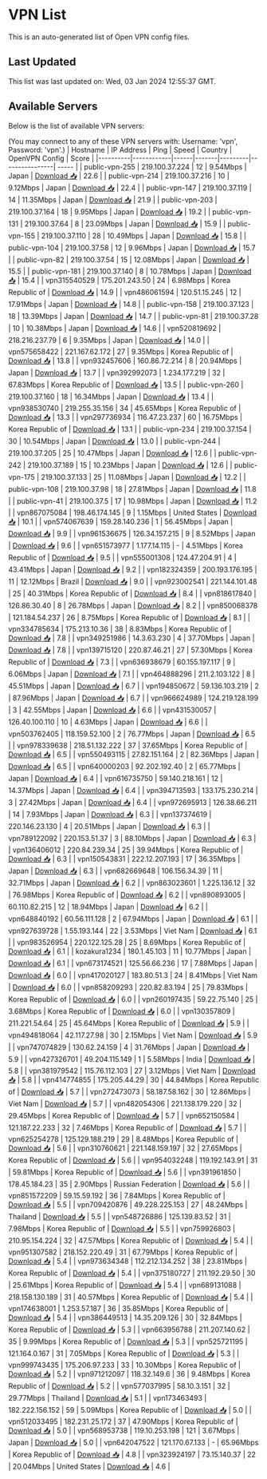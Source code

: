 # VPN List

This is an auto-generated list of Open VPN config files.

## Last Updated

This list was last updated on: Wed, 03 Jan 2024 12:55:37 GMT.

## Available Servers

Below is the list of available VPN servers:

(You may connect to any of these VPN servers with: Username: 'vpn', Password: 'vpn'.)
| Hostname | IP Address | Ping | Speed | Country | OpenVPN Config | Score |
|----------|------------|------|-------|---------|----------------| ----- |
| public-vpn-255 | 219.100.37.224 | 12 | 9.54Mbps | Japan | [Download 📥](./configs/server_0_JP.ovpn) | 22.6 |
| public-vpn-214 | 219.100.37.216 | 10 | 9.12Mbps | Japan | [Download 📥](./configs/server_1_JP.ovpn) | 22.4 |
| public-vpn-147 | 219.100.37.119 | 14 | 11.35Mbps | Japan | [Download 📥](./configs/server_2_JP.ovpn) | 21.9 |
| public-vpn-203 | 219.100.37.164 | 18 | 9.95Mbps | Japan | [Download 📥](./configs/server_3_JP.ovpn) | 19.2 |
| public-vpn-131 | 219.100.37.64 | 8 | 23.09Mbps | Japan | [Download 📥](./configs/server_4_JP.ovpn) | 15.9 |
| public-vpn-155 | 219.100.37.110 | 28 | 10.49Mbps | Japan | [Download 📥](./configs/server_5_JP.ovpn) | 15.8 |
| public-vpn-104 | 219.100.37.58 | 12 | 9.96Mbps | Japan | [Download 📥](./configs/server_6_JP.ovpn) | 15.7 |
| public-vpn-82 | 219.100.37.54 | 15 | 12.08Mbps | Japan | [Download 📥](./configs/server_7_JP.ovpn) | 15.5 |
| public-vpn-181 | 219.100.37.140 | 8 | 10.78Mbps | Japan | [Download 📥](./configs/server_8_JP.ovpn) | 15.4 |
| vpn315540529 | 175.201.243.50 | 24 | 6.98Mbps | Korea Republic of | [Download 📥](./configs/server_9_KR.ovpn) | 14.9 |
| vpn486061594 | 120.51.15.245 | 12 | 17.91Mbps | Japan | [Download 📥](./configs/server_10_JP.ovpn) | 14.8 |
| public-vpn-158 | 219.100.37.123 | 18 | 13.39Mbps | Japan | [Download 📥](./configs/server_11_JP.ovpn) | 14.7 |
| public-vpn-81 | 219.100.37.28 | 10 | 10.38Mbps | Japan | [Download 📥](./configs/server_12_JP.ovpn) | 14.6 |
| vpn520819692 | 218.216.237.79 | 6 | 9.35Mbps | Japan | [Download 📥](./configs/server_13_JP.ovpn) | 14.0 |
| vpn575658422 | 221.167.62.172 | 27 | 9.35Mbps | Korea Republic of | [Download 📥](./configs/server_14_KR.ovpn) | 13.8 |
| vpn932457606 | 160.86.72.214 | 8 | 20.94Mbps | Japan | [Download 📥](./configs/server_15_JP.ovpn) | 13.7 |
| vpn392992073 | 1.234.177.219 | 32 | 67.83Mbps | Korea Republic of | [Download 📥](./configs/server_16_KR.ovpn) | 13.5 |
| public-vpn-260 | 219.100.37.160 | 18 | 16.34Mbps | Japan | [Download 📥](./configs/server_17_JP.ovpn) | 13.4 |
| vpn938530740 | 219.255.35.156 | 34 | 45.65Mbps | Korea Republic of | [Download 📥](./configs/server_18_KR.ovpn) | 13.3 |
| vpn297736934 | 116.47.23.237 | 60 | 16.75Mbps | Korea Republic of | [Download 📥](./configs/server_19_KR.ovpn) | 13.1 |
| public-vpn-234 | 219.100.37.154 | 30 | 10.54Mbps | Japan | [Download 📥](./configs/server_20_JP.ovpn) | 13.0 |
| public-vpn-244 | 219.100.37.205 | 25 | 10.47Mbps | Japan | [Download 📥](./configs/server_21_JP.ovpn) | 12.6 |
| public-vpn-242 | 219.100.37.189 | 15 | 10.23Mbps | Japan | [Download 📥](./configs/server_22_JP.ovpn) | 12.6 |
| public-vpn-175 | 219.100.37.133 | 25 | 11.08Mbps | Japan | [Download 📥](./configs/server_23_JP.ovpn) | 12.2 |
| public-vpn-108 | 219.100.37.98 | 18 | 27.81Mbps | Japan | [Download 📥](./configs/server_24_JP.ovpn) | 11.8 |
| public-vpn-41 | 219.100.37.5 | 17 | 10.98Mbps | Japan | [Download 📥](./configs/server_25_JP.ovpn) | 11.2 |
| vpn867075084 | 198.46.174.145 | 9 | 1.15Mbps | United States | [Download 📥](./configs/server_26_US.ovpn) | 10.1 |
| vpn574067639 | 159.28.140.236 | 1 | 56.45Mbps | Japan | [Download 📥](./configs/server_27_JP.ovpn) | 9.9 |
| vpn961536675 | 126.34.157.215 | 9 | 8.52Mbps | Japan | [Download 📥](./configs/server_28_JP.ovpn) | 9.6 |
| vpn651573977 | 1.177.14.115 | - | 4.51Mbps | Korea Republic of | [Download 📥](./configs/server_29_KR.ovpn) | 9.5 |
| vpn555001308 | 124.47.204.91 | 4 | 43.41Mbps | Japan | [Download 📥](./configs/server_30_JP.ovpn) | 9.2 |
| vpn182324359 | 200.193.176.195 | 11 | 12.12Mbps | Brazil | [Download 📥](./configs/server_31_BR.ovpn) | 9.0 |
| vpn923002541 | 221.144.101.48 | 25 | 40.31Mbps | Korea Republic of | [Download 📥](./configs/server_32_KR.ovpn) | 8.4 |
| vpn818617840 | 126.86.30.40 | 8 | 26.78Mbps | Japan | [Download 📥](./configs/server_33_JP.ovpn) | 8.2 |
| vpn850068378 | 121.184.54.237 | 26 | 8.75Mbps | Korea Republic of | [Download 📥](./configs/server_34_KR.ovpn) | 8.1 |
| vpn334785634 | 175.213.10.36 | 38 | 8.83Mbps | Korea Republic of | [Download 📥](./configs/server_35_KR.ovpn) | 7.8 |
| vpn349251986 | 14.3.63.230 | 4 | 37.70Mbps | Japan | [Download 📥](./configs/server_36_JP.ovpn) | 7.8 |
| vpn139715120 | 220.87.46.21 | 27 | 57.30Mbps | Korea Republic of | [Download 📥](./configs/server_37_KR.ovpn) | 7.3 |
| vpn636938679 | 60.155.197.117 | 9 | 6.06Mbps | Japan | [Download 📥](./configs/server_38_JP.ovpn) | 7.1 |
| vpn464888296 | 211.2.103.122 | 8 | 45.51Mbps | Japan | [Download 📥](./configs/server_39_JP.ovpn) | 6.7 |
| vpn194850672 | 59.136.103.219 | 2 | 87.96Mbps | Japan | [Download 📥](./configs/server_40_JP.ovpn) | 6.7 |
| vpn966624989 | 124.219.128.199 | 3 | 42.55Mbps | Japan | [Download 📥](./configs/server_41_JP.ovpn) | 6.6 |
| vpn431530057 | 126.40.100.110 | 10 | 4.63Mbps | Japan | [Download 📥](./configs/server_42_JP.ovpn) | 6.6 |
| vpn503762405 | 118.159.52.100 | 2 | 76.77Mbps | Japan | [Download 📥](./configs/server_43_JP.ovpn) | 6.5 |
| vpn978339638 | 218.51.132.222 | 37 | 37.65Mbps | Korea Republic of | [Download 📥](./configs/server_44_KR.ovpn) | 6.5 |
| vpn550493115 | 27.82.151.164 | 2 | 82.36Mbps | Japan | [Download 📥](./configs/server_45_JP.ovpn) | 6.5 |
| vpn640000203 | 92.202.192.40 | 2 | 65.77Mbps | Japan | [Download 📥](./configs/server_46_JP.ovpn) | 6.4 |
| vpn616735750 | 59.140.218.161 | 12 | 14.37Mbps | Japan | [Download 📥](./configs/server_47_JP.ovpn) | 6.4 |
| vpn394713593 | 133.175.230.214 | 3 | 27.42Mbps | Japan | [Download 📥](./configs/server_48_JP.ovpn) | 6.4 |
| vpn972695913 | 126.38.66.211 | 14 | 7.93Mbps | Japan | [Download 📥](./configs/server_49_JP.ovpn) | 6.3 |
| vpn137374619 | 220.146.23.130 | 4 | 20.51Mbps | Japan | [Download 📥](./configs/server_50_JP.ovpn) | 6.3 |
| vpn789122092 | 220.153.51.37 | 3 | 88.10Mbps | Japan | [Download 📥](./configs/server_51_JP.ovpn) | 6.3 |
| vpn136406012 | 220.84.239.34 | 25 | 39.94Mbps | Korea Republic of | [Download 📥](./configs/server_52_KR.ovpn) | 6.3 |
| vpn150543831 | 222.12.207.193 | 17 | 36.35Mbps | Japan | [Download 📥](./configs/server_53_JP.ovpn) | 6.3 |
| vpn682669648 | 106.156.34.39 | 11 | 32.71Mbps | Japan | [Download 📥](./configs/server_54_JP.ovpn) | 6.2 |
| vpn863023601 | 1.225.136.12 | 32 | 76.98Mbps | Korea Republic of | [Download 📥](./configs/server_55_KR.ovpn) | 6.2 |
| vpn890893005 | 60.110.82.215 | 12 | 18.94Mbps | Japan | [Download 📥](./configs/server_56_JP.ovpn) | 6.2 |
| vpn648840192 | 60.56.111.128 | 2 | 67.94Mbps | Japan | [Download 📥](./configs/server_57_JP.ovpn) | 6.1 |
| vpn927639728 | 1.55.193.144 | 22 | 3.53Mbps | Viet Nam | [Download 📥](./configs/server_58_VN.ovpn) | 6.1 |
| vpn983526954 | 220.122.125.28 | 25 | 8.69Mbps | Korea Republic of | [Download 📥](./configs/server_59_KR.ovpn) | 6.1 |
| kozakura1234 | 180.1.45.103 | 11 | 10.77Mbps | Japan | [Download 📥](./configs/server_60_JP.ovpn) | 6.1 |
| vpn673174521 | 125.56.66.236 | 17 | 7.88Mbps | Japan | [Download 📥](./configs/server_61_JP.ovpn) | 6.0 |
| vpn417020127 | 183.80.51.3 | 24 | 8.41Mbps | Viet Nam | [Download 📥](./configs/server_62_VN.ovpn) | 6.0 |
| vpn858209293 | 220.82.83.194 | 25 | 79.83Mbps | Korea Republic of | [Download 📥](./configs/server_63_KR.ovpn) | 6.0 |
| vpn260197435 | 59.22.75.140 | 25 | 3.68Mbps | Korea Republic of | [Download 📥](./configs/server_64_KR.ovpn) | 6.0 |
| vpn130357809 | 211.221.54.64 | 25 | 45.64Mbps | Korea Republic of | [Download 📥](./configs/server_65_KR.ovpn) | 5.9 |
| vpn494818064 | 42.117.27.98 | 30 | 2.15Mbps | Viet Nam | [Download 📥](./configs/server_66_VN.ovpn) | 5.9 |
| vpn747074829 | 130.62.24.159 | 4 | 31.76Mbps | Japan | [Download 📥](./configs/server_67_JP.ovpn) | 5.9 |
| vpn427326701 | 49.204.115.149 | 1 | 5.58Mbps | India | [Download 📥](./configs/server_68_IN.ovpn) | 5.8 |
| vpn381979542 | 115.76.112.103 | 27 | 3.12Mbps | Viet Nam | [Download 📥](./configs/server_69_VN.ovpn) | 5.8 |
| vpn414774855 | 175.205.44.29 | 30 | 44.84Mbps | Korea Republic of | [Download 📥](./configs/server_70_KR.ovpn) | 5.7 |
| vpn272473073 | 58.187.58.162 | 30 | 12.86Mbps | Viet Nam | [Download 📥](./configs/server_71_VN.ovpn) | 5.7 |
| vpn482054306 | 221.138.179.220 | 32 | 29.45Mbps | Korea Republic of | [Download 📥](./configs/server_72_KR.ovpn) | 5.7 |
| vpn652150584 | 121.187.22.233 | 32 | 7.46Mbps | Korea Republic of | [Download 📥](./configs/server_73_KR.ovpn) | 5.7 |
| vpn625254278 | 125.129.188.219 | 29 | 8.48Mbps | Korea Republic of | [Download 📥](./configs/server_74_KR.ovpn) | 5.6 |
| vpn310760621 | 221.148.159.197 | 32 | 27.65Mbps | Korea Republic of | [Download 📥](./configs/server_75_KR.ovpn) | 5.6 |
| vpn954032248 | 119.192.143.91 | 31 | 59.81Mbps | Korea Republic of | [Download 📥](./configs/server_76_KR.ovpn) | 5.6 |
| vpn391961850 | 178.45.184.23 | 35 | 2.90Mbps | Russian Federation | [Download 📥](./configs/server_77_RU.ovpn) | 5.6 |
| vpn851572209 | 59.15.59.192 | 36 | 7.84Mbps | Korea Republic of | [Download 📥](./configs/server_78_KR.ovpn) | 5.5 |
| vpn709420876 | 49.228.225.153 | 27 | 48.24Mbps | Thailand | [Download 📥](./configs/server_79_TH.ovpn) | 5.5 |
| vpn548726886 | 125.139.83.52 | 31 | 7.98Mbps | Korea Republic of | [Download 📥](./configs/server_80_KR.ovpn) | 5.5 |
| vpn759926803 | 210.95.154.224 | 32 | 47.57Mbps | Korea Republic of | [Download 📥](./configs/server_81_KR.ovpn) | 5.4 |
| vpn951307582 | 218.152.220.49 | 31 | 67.79Mbps | Korea Republic of | [Download 📥](./configs/server_82_KR.ovpn) | 5.4 |
| vpn973634348 | 112.212.134.252 | 38 | 23.81Mbps | Korea Republic of | [Download 📥](./configs/server_83_KR.ovpn) | 5.4 |
| vpn375180727 | 211.192.29.50 | 30 | 25.61Mbps | Korea Republic of | [Download 📥](./configs/server_84_KR.ovpn) | 5.4 |
| vpn689131088 | 218.158.130.189 | 31 | 40.57Mbps | Korea Republic of | [Download 📥](./configs/server_85_KR.ovpn) | 5.4 |
| vpn174638001 | 1.253.57.187 | 36 | 35.85Mbps | Korea Republic of | [Download 📥](./configs/server_86_KR.ovpn) | 5.4 |
| vpn386449513 | 14.35.209.126 | 30 | 32.84Mbps | Korea Republic of | [Download 📥](./configs/server_87_KR.ovpn) | 5.3 |
| vpn663956788 | 211.207.140.62 | 35 | 9.99Mbps | Korea Republic of | [Download 📥](./configs/server_88_KR.ovpn) | 5.3 |
| vpn525721195 | 121.164.0.167 | 31 | 7.05Mbps | Korea Republic of | [Download 📥](./configs/server_89_KR.ovpn) | 5.3 |
| vpn999743435 | 175.206.97.233 | 33 | 10.30Mbps | Korea Republic of | [Download 📥](./configs/server_90_KR.ovpn) | 5.2 |
| vpn971212097 | 118.32.149.6 | 36 | 9.48Mbps | Korea Republic of | [Download 📥](./configs/server_91_KR.ovpn) | 5.2 |
| vpn577037995 | 58.10.3.151 | 32 | 29.77Mbps | Thailand | [Download 📥](./configs/server_92_TH.ovpn) | 5.1 |
| vpn173463493 | 182.222.156.152 | 59 | 5.09Mbps | Korea Republic of | [Download 📥](./configs/server_93_KR.ovpn) | 5.0 |
| vpn512033495 | 182.231.25.172 | 37 | 47.90Mbps | Korea Republic of | [Download 📥](./configs/server_94_KR.ovpn) | 5.0 |
| vpn568953738 | 119.10.253.198 | 121 | 3.67Mbps | Japan | [Download 📥](./configs/server_95_JP.ovpn) | 5.0 |
| vpn642047522 | 121.170.67.133 | - | 65.96Mbps | Korea Republic of | [Download 📥](./configs/server_96_KR.ovpn) | 4.8 |
| vpn323924197 | 73.15.140.37 | 22 | 20.04Mbps | United States | [Download 📥](./configs/server_97_US.ovpn) | 4.6 |
